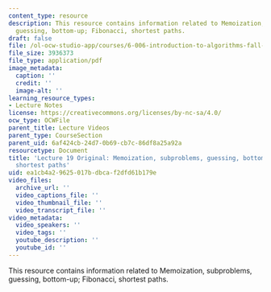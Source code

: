 ```yaml
---
content_type: resource
description: This resource contains information related to Memoization, subproblems,
  guessing, bottom-up; Fibonacci, shortest paths.
draft: false
file: /ol-ocw-studio-app/courses/6-006-introduction-to-algorithms-fall-2011/ea1cb4a29625017bdbcaf2dfd61b179e_MIT6_006F11_lec19_orig.pdf
file_size: 3936373
file_type: application/pdf
image_metadata:
  caption: ''
  credit: ''
  image-alt: ''
learning_resource_types:
- Lecture Notes
license: https://creativecommons.org/licenses/by-nc-sa/4.0/
ocw_type: OCWFile
parent_title: Lecture Videos
parent_type: CourseSection
parent_uid: 6af424cb-24d7-0b69-cb7c-86df8a25a92a
resourcetype: Document
title: 'Lecture 19 Original: Memoization, subproblems, guessing, bottom-up; Fibonacci,
  shortest paths'
uid: ea1cb4a2-9625-017b-dbca-f2dfd61b179e
video_files:
  archive_url: ''
  video_captions_file: ''
  video_thumbnail_file: ''
  video_transcript_file: ''
video_metadata:
  video_speakers: ''
  video_tags: ''
  youtube_description: ''
  youtube_id: ''
---
```

This resource contains information related to Memoization, subproblems, guessing, bottom-up; Fibonacci, shortest paths.